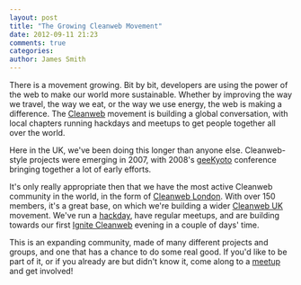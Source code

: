 ```yaml
---
layout: post
title: "The Growing Cleanweb Movement"
date: 2012-09-11 21:23
comments: true
categories: 
author: James Smith
---
```

There is a movement growing. Bit by bit, developers are using the power of the web to make our world more sustainable. Whether by improving the way we travel, the way we eat, or the way we use energy, the web is making a difference. The [Cleanweb](http://cleanweb.co) movement is building a global conversation, with local chapters running hackdays and meetups to get people together all over the world.

Here in the UK, we've been doing this longer than anyone else. Cleanweb-style projects were emerging in 2007, with 2008's [geeKyoto](https://mulqueeny.wordpress.com/2008/05/19/geekyoto-aftermath/) conference bringing together a lot of early efforts. 

It's only really appropriate then that we have the most active Cleanweb community in the world, in the form of [Cleanweb London](http://www.meetup.com/Cleanweb-London). With over 150 members, it's a great base, on which we're building a wider [Cleanweb UK](http://cleanweb.org.uk) movement. We've run a [hackday](http://london.greenhackathon.com), have regular meetups, and are building towards our first [Ignite Cleanweb](http://cleanweb.org.uk/ignite.html) evening in a couple of days' time.

This is an expanding community, made of many different projects and groups, and one that has a chance to do some real good. If you'd like to be part of it, or if you already are but didn't know it, come along to a [meetup](http://www.meetup.com/Cleanweb-London) and get involved!
